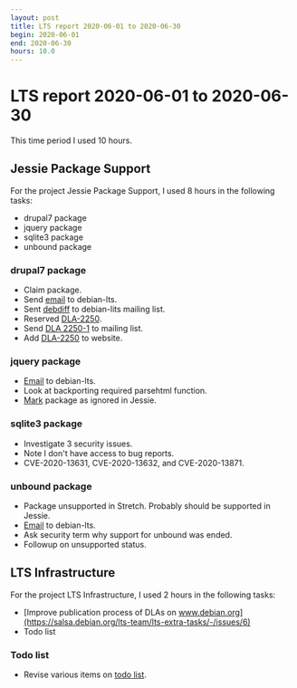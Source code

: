 ```yaml
---
layout: post
title: LTS report 2020-06-01 to 2020-06-30
begin: 2020-06-01
end: 2020-06-30
hours: 10.0
---
```


# LTS report 2020-06-01 to 2020-06-30

This time period I used 10 hours.

## Jessie Package Support
For the project Jessie Package Support, I used 8 hours in the following tasks:

* drupal7 package
* jquery package
* sqlite3 package
* unbound package

### drupal7 package
* Claim package.
* Send [email](https://lists.debian.org/debian-lts/2020/06/msg00047.html) to debian-lts.
* Sent [debdiff](https://lists.debian.org/debian-lts/2020/06/msg00050.html) to debian-lits mailing list.
* Reserved [DLA-2250](https://salsa.debian.org/security-tracker-team/security-tracker/-/commit/4b940bc04f25c9b239f3b9c12250dfca8c85e253).
* Send [DLA 2250-1](https://lists.debian.org/debian-lts-announce/2020/06/msg00021.html) to mailing list.
* Add [DLA-2250](https://salsa.debian.org/webmaster-team/webwml/-/merge_requests/500) to website.

### jquery package
* [Email](https://lists.debian.org/debian-lts/2020/06/msg00025.html) to debian-lts.
* Look at backporting required parsehtml function.
* [Mark](https://salsa.debian.org/security-tracker-team/security-tracker/-/commit/2e566eb8abcb548cf7020f18e4dce28aabfc5265) package as ignored in Jessie.

### sqlite3 package
* Investigate 3 security issues.
* Note I don't have access to bug reports.
* CVE-2020-13631, CVE-2020-13632, and CVE-2020-13871.

### unbound package
* Package unsupported in Stretch. Probably should be supported in
  Jessie.
* [Email](https://lists.debian.org/debian-lts/2020/06/msg00024.html) to debian-lts.
* Ask security term why support for unbound was ended.
* Followup on unsupported status.


## LTS Infrastructure
For the project LTS Infrastructure, I used 2 hours in the following tasks:

* [Improve publication process of DLAs on www.debian.org](https://salsa.debian.org/lts-team/lts-extra-tasks/-/issues/6)
* Todo list

### Todo list
* Revise various items on [todo list](https://salsa.debian.org/lts-team/lts-extra-tasks/-/issues).



